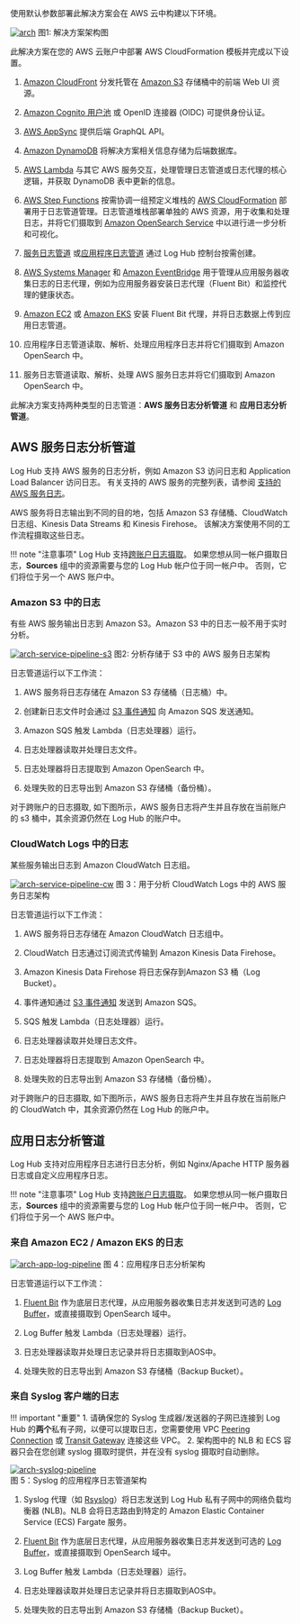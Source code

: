 使用默认参数部署此解决方案会在 AWS 云中构建以下环境。

[![arch]][arch]
图1: 解决方案架构图

此解决方案在您的 AWS 云账户中部署 AWS CloudFormation 模板并完成以下设置。

1. [Amazon CloudFront](https://aws.amazon.com/cloudfront) 分发托管在 [Amazon S3](https://aws.amazon.com/s3/) 存储桶中的前端 Web UI 资源。

2. [Amazon Cognito 用户池](https://aws.amazon.com/cognito) 或 OpenID 连接器 (OIDC) 可提供身份认证。

3. [AWS AppSync](https://aws.amazon.com/appsync) 提供后端 GraphQL API。

4. [Amazon DynamoDB](https://aws.amazon.com/dynamodb) 将解决方案相关信息存储为后端数据库。

5. [AWS Lambda](https://aws.amazon.com/lambda) 与其它 AWS 服务交互，处理管理日志管道或日志代理的核心逻辑，并获取 DynamoDB 表中更新的信息。

6. [AWS Step Functions](https://aws.amazon.com/step-functions) 按需协调一组预定义堆栈的 [AWS CloudFormation](https://aws.amazon.com/cloudformation) 部署用于日志管道管理。日志管道堆栈部署单独的 AWS 资源，用于收集和处理日志，并将它们摄取到 [Amazon OpenSearch Service](https://aws.amazon.com/opensearch-service) 中以进行进一步分析和可视化。

7. [服务日志管道](#AWS-服务日志分析管道) 或[应用程序日志管道](#应用日志分析管道) 通过 Log Hub 控制台按需创建。

8. [AWS Systems Manager](https://aws.amazon.com/systems-manager) 和 [Amazon EventBridge](https://aws.amazon.com/eventbridge) 用于管理从应用服务器收集日志的日志代理，例如为应用服务器安装日志代理（Fluent Bit）和监控代理的健康状态。

9. [Amazon EC2](https://aws.amazon.com/ec2/) 或 [Amazon EKS](https://aws.amazon.com/eks/) 安装 Fluent Bit 代理，并将日志数据上传到应用日志管道。

10. 应用程序日志管道读取、解析、处理应用程序日志并将它们摄取到 Amazon OpenSearch 中。

11. 服务日志管道读取、解析、处理 AWS 服务日志并将它们摄取到 Amazon OpenSearch 中。

此解决方案支持两种类型的日志管道：**AWS 服务日志分析管道** 和 **应用日志分析管道**。

## AWS 服务日志分析管道

Log Hub 支持 AWS 服务的日志分析，例如 Amazon S3 访问日志和 Application Load Balancer 访问日志。 有关支持的 AWS 服务的完整列表，请参阅 [支持的 AWS 服务日志](./aws-services/index.md#aws-services)。

AWS 服务将日志输出到不同的目的地，包括 Amazon S3 存储桶、CloudWatch 日志组、Kinesis Data Streams 和 Kinesis Firehose。 该解决方案使用不同的工作流程摄取这些日志。

!!! note "注意事项"
    Log Hub 支持[跨账户日志摄取](./link-account/index.md)。 如果您想从同一帐户摄取日志，**Sources** 组中的资源需要与您的 Log Hub 帐户位于同一帐户中。 否则，它们将位于另一个 AWS 账户中。

### Amazon S3 中的日志

有些 AWS 服务输出日志到 Amazon S3。Amazon S3 中的日志一般不用于实时分析。

[![arch-service-pipeline-s3]][arch-service-pipeline-s3]
图2: 分析存储于 S3 中的 AWS 服务日志架构

日志管道运行以下工作流：

1. AWS 服务将日志存储在 Amazon S3 存储桶（日志桶）中。

2. 创建新日志文件时会通过 [S3 事件通知][s3-events] 向 Amazon SQS 发送通知。

3. Amazon SQS 触发 Lambda（日志处理器）运行。

4. 日志处理器读取并处理日志文件。

5. 日志处理器将日志提取到 Amazon OpenSearch 中。

6. 处理失败的日志导出到 Amazon S3 存储桶（备份桶）。

对于跨账户的日志摄取, 如下图所示，AWS 服务日志将产生并且存放在当前账户的 s3 桶中，其余资源仍然在 Log Hub 的账户中。

### CloudWatch Logs 中的日志

某些服务输出日志到 Amazon CloudWatch 日志组。

[![arch-service-pipeline-cw]][arch-service-pipeline-cw]
图 3：用于分析 CloudWatch Logs 中的 AWS 服务日志架构

日志管道运行以下工作流：

1. AWS 服务将日志存储在 Amazon CloudWatch 日志组中。

2. CloudWatch 日志通过订阅流式传输到 Amazon Kinesis Data Firehose。

3. Amazon Kinesis Data Firehose 将日志保存到Amazon S3 桶（Log Bucket）。

4. 事件通知通过 [S3 事件通知][s3-events] 发送到 Amazon SQS。

5. SQS 触发 Lambda（日志处理器）运行。

6. 日志处理器读取并处理日志文件。

7. 日志处理器将日志提取到 Amazon OpenSearch 中。

8. 处理失败的日志导出到 Amazon S3 存储桶（备份桶）。

对于跨账户的日志摄取, 如下图所示，AWS 服务日志将产生并且存放在当前账户的 CloudWatch 中，其余资源仍然在 Log Hub 的账户中。

## 应用日志分析管道

Log Hub 支持对应用程序日志进行日志分析，例如 Nginx/Apache HTTP 服务器日志或自定义应用程序日志。

!!! note "注意事项"
    Log Hub 支持[跨账户日志摄取](./link-account/index.md)。 如果您想从同一帐户摄取日志，**Sources** 组中的资源需要与您的 Log Hub 帐户位于同一帐户中。 否则，它们将位于另一个 AWS 账户中。

### 来自 Amazon EC2 / Amazon EKS 的日志

[![arch-app-log-pipeline]][arch-app-log-pipeline]
图 4：应用程序日志分析架构

日志管道运行以下工作流：

1. [Fluent Bit](https://fluentbit.io/) 作为底层日志代理，从应用服务器收集日志并发送到可选的 [Log Buffer](./applications/index.md#log-buffer)，或直接摄取到 OpenSearch 域中。

2. Log Buffer 触发 Lambda（日志处理器）运行。

3. 日志处理器读取并处理日志记录并将日志摄取到AOS中。

4. 处理失败的日志导出到 Amazon S3 存储桶（Backup Bucket）。

### 来自 Syslog 客户端的日志

!!! important "重要"
    1. 请确保您的 Syslog 生成器/发送器的子网已连接到 Log Hub 的**两个**私有子网，以便可以提取日志，您需要使用 VPC [Peering Connection][peering-connection] 或 [Transit Gateway][tgw] 连接这些 VPC。
    2. 架构图中的 NLB 和 ECS 容器只会在您创建 syslog 摄取时提供，并在没有 syslog 摄取时自动删除。

[![arch-syslog-pipeline]][arch-syslog-pipeline]    
图 5：Syslog 的应用程序日志管道架构

1. Syslog 代理（如 [Rsyslog][rsyslog]）将日志发送到 Log Hub 私有子网中的网络负载均衡器 (NLB)。NLB 会将日志路由到特定的 Amazon Elastic Container Service (ECS) Fargate 服务。

2. [Fluent Bit](https://fluentbit.io/) 作为底层日志代理，从应用服务器收集日志并发送到可选的 [Log Buffer](./applications/index.md#log-buffer)，或直接摄取到 OpenSearch 域中。

3. Log Buffer 触发 Lambda（日志处理器）运行。

4. 日志处理器读取并处理日志记录并将日志摄取到AOS中。

5. 处理失败的日志导出到 Amazon S3 存储桶（Backup Bucket）。

[s3log]: https://docs.aws.amazon.com/AmazonS3/latest/userguide/ServerLogs.html
[alblog]: https://docs.aws.amazon.com/elasticloadbalancing/latest/application/load-balancer-access-logs.html
[s3]: https://aws.amazon.com/s3/
[s3-events]: https://docs.aws.amazon.com/AmazonS3/latest/userguide/NotificationHowTo.html
[cloudfront]: https://aws.amazon.com/cloudfront/
[cognito]: https://aws.amazon.com/cognito/
[appsync]: https://aws.amazon.com/appsync/
[lambda]: https://aws.amazon.com/lambda/
[dynamodb]: https://aws.amazon.com/dynamodb/
[systemsmanager]: https://aws.amazon.com/systemmanager/
[stepfunction]: https://aws.amazon.com/stepfunctions/
[arch]: ../images/architecture/arch.svg
[arch-service-pipeline-s3]: ../images/architecture/service-pipeline-s3.svg
[arch-service-pipeline-cw]: ../images/architecture/service-pipeline-cw.svg
[arch-eks-pipeline]: ../images/architecture/eks-pipeline.svg
[arch-syslog-pipeline]: ../images/architecture/syslog-pipeline.svg
[arch-app-log-pipeline]: ../images/architecture/app-log-pipeline-ec2-eks.svg
[arch-eks-aos-pipeline]: ../images/architecture/eks-aos-pipeline.svg
[arch-syslog-pipeline]: ../images/architecture/app-log-pipeline-syslog.svg
[peering-connection]: https://docs.aws.amazon.com/vpc/latest/peering/working-with-vpc-peering.html
[tgw]: https://docs.aws.amazon.com/vpc/latest/tgw/what-is-transit-gateway.html
[rsyslog]: https://www.rsyslog.com/